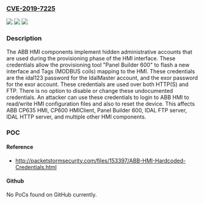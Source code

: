### [CVE-2019-7225](https://cve.mitre.org/cgi-bin/cvename.cgi?name=CVE-2019-7225)
![](https://img.shields.io/static/v1?label=Product&message=n%2Fa&color=blue)
![](https://img.shields.io/static/v1?label=Version&message=n%2Fa&color=blue)
![](https://img.shields.io/static/v1?label=Vulnerability&message=n%2Fa&color=brighgreen)

### Description

The ABB HMI components implement hidden administrative accounts that are used during the provisioning phase of the HMI interface. These credentials allow the provisioning tool "Panel Builder 600" to flash a new interface and Tags (MODBUS coils) mapping to the HMI. These credentials are the idal123 password for the IdalMaster account, and the exor password for the exor account. These credentials are used over both HTTP(S) and FTP. There is no option to disable or change these undocumented credentials. An attacker can use these credentials to login to ABB HMI to read/write HMI configuration files and also to reset the device. This affects ABB CP635 HMI, CP600 HMIClient, Panel Builder 600, IDAL FTP server, IDAL HTTP server, and multiple other HMI components.

### POC

#### Reference
- http://packetstormsecurity.com/files/153397/ABB-HMI-Hardcoded-Credentials.html

#### Github
No PoCs found on GitHub currently.

